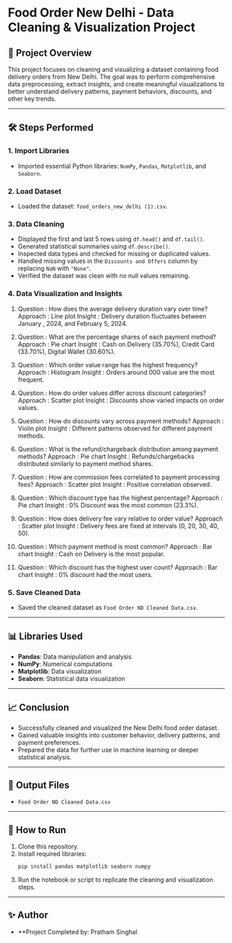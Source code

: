 # Food Order New Delhi - Data Cleaning & Visualization Project

## 📄 Project Overview

This project focuses on cleaning and visualizing a dataset containing food delivery orders from New Delhi. The goal was to perform comprehensive data preprocessing, extract insights, and create meaningful visualizations to better understand delivery patterns, payment behaviors, discounts, and other key trends.

---

## 🛠️ Steps Performed

### 1. Import Libraries
- Imported essential Python libraries: `NumPy`, `Pandas`, `Matplotlib`, and `Seaborn`.

### 2. Load Dataset
- Loaded the dataset: `food_orders_new_delhi (1).csv`.

### 3. Data Cleaning
- Displayed the first and last 5 rows using `df.head()` and `df.tail()`.
- Generated statistical summaries using `df.describe()`.
- Inspected data types and checked for missing or duplicated values.
- Handled missing values in the `Discounts and Offers` column by replacing `NaN` with `"None"`.
- Verified the dataset was clean with no null values remaining.

### 4. Data Visualization and Insights

1. Question : How does the average delivery duration vary over time? 
Approach : Line plot 
Insight : Delivery duration fluctuates between January , 2024, and February 5, 2024. 

 2. Question : What are the percentage shares of each payment method? 
    Approach : Pie chart 
    Insight : Cash on Delivery (35.70%), Credit Card (33.70%), Digital Wallet (30.60%). 

 3. Question : Which order value range has the highest frequency? 
    Approach : Histogram 
    Insight : Orders around 000 value are the most frequent. 

 4. Question : How do order values differ across discount categories? 
    Approach : Scatter plot 
    Insight : Discounts show varied impacts on order values. 

 5. Question : How do discounts vary across payment methods? 
    Approach : Violin plot 
    Insight : Different patterns observed for different payment methods. 

 6. Question : What is the refund/chargeback distribution among payment methods? 
    Approach : Pie chart 
    Insight : Refunds/chargebacks distributed similarly to payment method shares. 

 7. Question : How are commission fees correlated to payment processing fees? 
    Approach : Scatter plot 
    Insight : Positive correlation observed. 

 8. Question : Which discount type has the highest percentage? 
    Approach : Pie chart 
    Insight : 0% Discount was the most common (23.3%). 

 9. Question : How does delivery fee vary relative to order value? 
    Approach : Scatter plot 
    Insight : Delivery fees are fixed at intervals (0, 20, 30, 40, 50). 

 10. Question : Which payment method is most common? 
     Approach : Bar chart 
     Insight : Cash on Delivery is the most popular. 

 11. Question : Which discount has the highest user count? 
     Approach : Bar chart 
     Insight : 0% discount had the most users. 

### 5. Save Cleaned Data
- Saved the cleaned dataset as `Food Order ND Cleaned Data.csv`.

---

## 📊 Libraries Used

- **Pandas**: Data manipulation and analysis
- **NumPy**: Numerical computations
- **Matplotlib**: Data visualization
- **Seaborn**: Statistical data visualization

---

## 📈 Conclusion

- Successfully cleaned and visualized the New Delhi food order dataset.
- Gained valuable insights into customer behavior, delivery patterns, and payment preferences.
- Prepared the data for further use in machine learning or deeper statistical analysis.

---

## 📁 Output Files

- `Food Order ND Cleaned Data.csv`

---

## 🚀 How to Run

1. Clone this repository.
2. Install required libraries:
   ```bash
   pip install pandas matplotlib seaborn numpy
   ```
3. Run the notebook or script to replicate the cleaning and visualization steps.

---

## ✨ Author

- **Project Completed by: Pratham Singhal

